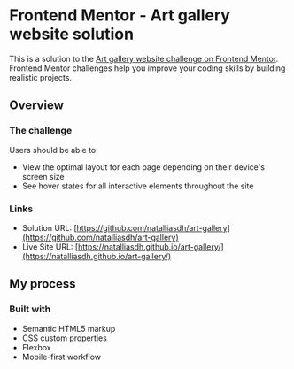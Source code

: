 # Frontend Mentor - Art gallery website solution

This is a solution to the [Art gallery website challenge on Frontend Mentor](https://www.frontendmentor.io/challenges/art-gallery-website-yVdrZlxyA). Frontend Mentor challenges help you improve your coding skills by building realistic projects. 


## Overview

### The challenge

Users should be able to:

- View the optimal layout for each page depending on their device's screen size
- See hover states for all interactive elements throughout the site


### Links

- Solution URL: [https://github.com/natalliasdh/art-gallery](https://github.com/natalliasdh/art-gallery)
- Live Site URL: [https://natalliasdh.github.io/art-gallery/](https://natalliasdh.github.io/art-gallery/)

## My process

### Built with

- Semantic HTML5 markup
- CSS custom properties
- Flexbox
- Mobile-first workflow



